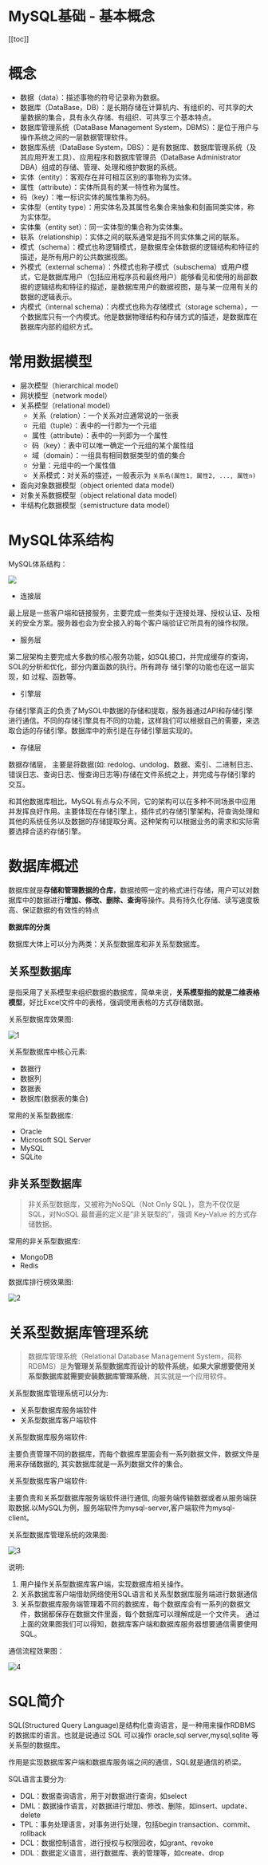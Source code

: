 # MySQL基础 - 基本概念

[[toc]]

# 概念

* 数据（data）：描述事物的符号记录称为数据。
* 数据库（DataBase，DB）：是长期存储在计算机内、有组织的、可共享的大量数据的集合，具有永久存储、有组织、可共享三个基本特点。
* 数据库管理系统（DataBase Management System，DBMS）：是位于用户与操作系统之间的一层数据管理软件。
* 数据库系统（DataBase System，DBS）：是有数据库、数据库管理系统（及其应用开发工具）、应用程序和数据库管理员（DataBase Administrator DBA）组成的存储、管理、处理和维护数据的系统。
* 实体（entity）：客观存在并可相互区别的事物称为实体。
* 属性（attribute）：实体所具有的某一特性称为属性。
* 码（key）：唯一标识实体的属性集称为码。
* 实体型（entity type）：用实体名及其属性名集合来抽象和刻画同类实体，称为实体型。
* 实体集（entity set）：同一实体型的集合称为实体集。
* 联系（relationship）：实体之间的联系通常是指不同实体集之间的联系。
* 模式（schema）：模式也称逻辑模式，是数据库全体数据的逻辑结构和特征的描述，是所有用户的公共数据视图。
* 外模式（external schema）：外模式也称子模式（subschema）或用户模式，它是数据库用户（包括应用程序员和最终用户）能够看见和使用的局部数据的逻辑结构和特征的描述，是数据库用户的数据视图，是与某一应用有关的数据的逻辑表示。
* 内模式（internal schema）：内模式也称为存储模式（storage schema），一个数据库只有一个内模式。他是数据物理结构和存储方式的描述，是数据库在数据库内部的组织方式。

# 常用数据模型

* 层次模型（hierarchical model）
* 网状模型（network model）
* 关系模型（relational model）
    * 关系（relation）：一个关系对应通常说的一张表
    * 元组（tuple）：表中的一行即为一个元组
    * 属性（attribute）：表中的一列即为一个属性
    * 码（key）：表中可以唯一确定一个元组的某个属性组
    * 域（domain）：一组具有相同数据类型的值的集合
    * 分量：元组中的一个属性值
    * 关系模式：对关系的描述，一般表示为 `关系名(属性1, 属性2, ..., 属性n)`
* 面向对象数据模型（object oriented data model）
* 对象关系数据模型（object relational data model）
* 半结构化数据模型（semistructure data model）

# MySQL体系结构

MySQL体系结构：

![](/_images/database/mysql/MySQL体系结构.png)

* 连接层

最上层是一些客户端和链接服务，主要完成一些类似于连接处理、授权认证、及相关的安全方案。服务器也会为安全接入的每个客户端验证它所具有的操作权限。

* 服务层

第二层架构主要完成大多数的核心服务功能，如SQL接口，并完成缓存的查询，SOL的分析和优化，部分内置函数的执行。所有跨存
储引擎的功能也在这一层实现，如 过程、函数等。

* 引擎层

存储引擎真正的负责了MySOL中数据的存储和提取，服务器通过API和存储引擎进行通信。不同的存储引擎具有不同的功能，这样我们可以根据自己的需要，来选取合适的存储引擎。数据库中的索引是在存储引擎层实现的。

* 存储层

数据存储层， 主要是将数据(如: redolog、undolog、数据、索引、二进制日志、错误日志、查询日志、慢查询日志等)存储在文件系统之上，并完成与存储引擎的交互。

和其他数据库相比，MySQL有点与众不同，它的架构可以在多种不同场景中应用并发挥良好作用。主要体现在存储引擎上，插件式的存储引擎架构，将查询处理和其他的系统任务以及数据的存储提取分离。这种架构可以根据业务的需求和实际需要选择合适的存储引擎。

# 数据库概述

数据库就是**存储和管理数据的仓库**，数据按照一定的格式进行存储，用户可以对数据库中的数据进行**增加、修改、删除、查询**等操作。具有持久化存储、读写速度极高、保证数据的有效性的特点

**数据库的分类**

数据库大体上可以分为两类：关系型数据库和非关系型数据库。

## 关系型数据库

是指采用了关系模型来组织数据的数据库，简单来说，**关系模型指的就是二维表格模型**，好比Excel文件中的表格，强调使用表格的方式存储数据。

关系型数据库效果图:

![1](/_images/database/mysql/关系型数据库.png)

关系型数据库中核心元素:

* 数据行
* 数据列
* 数据表
* 数据库(数据表的集合)

常用的关系型数据库:

* Oracle
* Microsoft SQL Server
* MySQL
* SQLite

## 非关系型数据库

> 非关系型数据库，又被称为NoSQL（Not Only SQL )，意为不仅仅是SQL，对NoSQL 最普遍的定义是“非关联型的”，强调 Key-Value 的方式存储数据。

常用的非关系型数据库:

* MongoDB
* Redis

数据库排行榜效果图:

![2](/_images/database/mysql/数据库排行.png)

# 关系型数据库管理系统

> 数据库管理系统（Relational Database Management System，简称RDBMS）是**为管理关系型数据库而设计的软件系统，如果大家想要使用关系型数据库就需要安装数据库管理系统**，其实就是一个应用软件。

关系型数据库管理系统可以分为:

* 关系型数据库服务端软件
* 关系型数据库客户端软件

关系型数据库服务端软件:

主要负责管理不同的数据库，而每个数据库里面会有一系列数据文件，数据文件是用来存储数据的, 其实数据库就是一系列数据文件的集合。

关系型数据库客户端软件:

主要负责和关系型数据库服务端软件进行通信, 向服务端传输数据或者从服务端获取数据.以MySQL为例，服务端软件为mysql-server,客户端软件为mysql-client。

关系型数据库管理系统的效果图:

![3](/_images/database/mysql/关系型数据库管理系统.png)

说明:

1. 用户操作关系型数据库客户端，实现数据库相关操作。
2. 关系数据库客户端借助网络使用SQL语言和关系型数据库服务端进行数据通信
3. 关系型数据库服务端管理着不同的数据库，每个数据库会有一系列的数据文件，数据都保存在数据文件里面，每个数据库可以理解成是一个文件夹。
通过上面的效果图我们可以得知，数据库客户端和数据库服务器想要通信需要使用SQL。

通信流程效果图：

![4](/_images/database/mysql/通信流程.png)

# SQL简介

SQL(Structured Query Language)是结构化查询语言，是一种用来操作RDBMS的数据库的语言。也就是说通过 SQL 可以操作 oracle,sql server,mysql,sqlite 等关系型的数据库。

作用是实现数据库客户端和数据库服务端之间的通信，SQL就是通信的桥梁。

SQL语言主要分为:

* DQL：数据查询语言，用于对数据进行查询，如select
* DML：数据操作语言，对数据进行增加、修改、删除，如insert、update、delete
* TPL：事务处理语言，对事务进行处理，包括begin transaction、commit、rollback
* DCL：数据控制语言，进行授权与权限回收，如grant、revoke
* DDL：数据定义语言，进行数据库、表的管理等，如create、drop